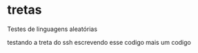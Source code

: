 # tretas

Testes de linguagens aleatórias

testando a treta do ssh
escrevendo esse codigo
mais um codigo
